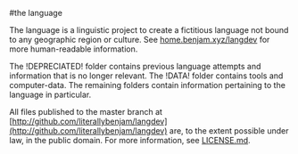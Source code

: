 #the language

The language is a linguistic project to create a fictitious language not bound to any geographic region or culture. See [home.benjam.xyz/langdev](http://home.benjam.xyz/langdev) for more human-readable information.

The !DEPRECIATED! folder contains previous language attempts and information that is no longer relevant. The !DATA! folder contains tools and computer-data. The remaining folders contain information pertaining to the language in particular.

All files published to the master branch at [http://github.com/literallybenjam/langdev](http://github.com/literallybenjam/langdev) are, to the extent possible under law, in the public domain. For more information, see [LICENSE.md](LICENSE.md).
